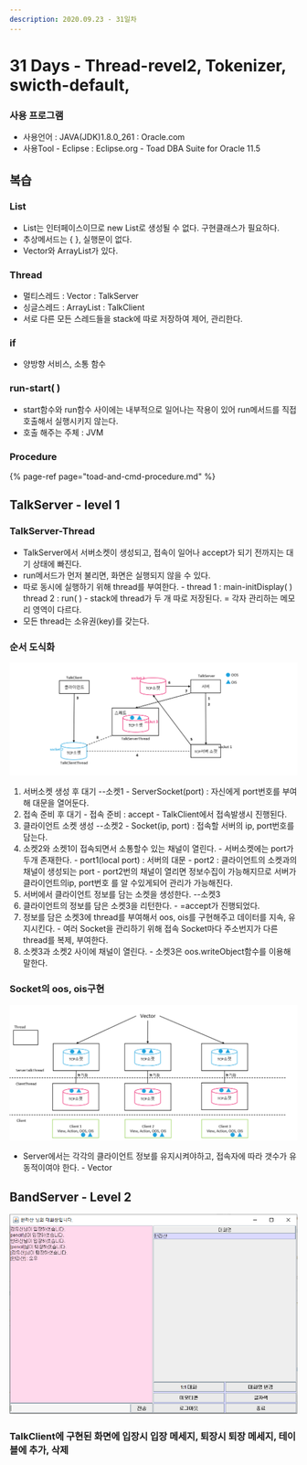 ```yaml
---
description: 2020.09.23 - 31일차
---
```


# 31 Days - Thread-revel2, Tokenizer, swicth-default,

### 사용 프로그램

* 사용언어 : JAVA\(JDK\)1.8.0\_261 : Oracle.com
* 사용Tool  - Eclipse : Eclipse.org - Toad DBA Suite for Oracle 11.5

## 복습

### List

* List는 인터페이스이므로 new List로 생성될 수 없다. 구현클래스가 필요하다.
* 추상메서드는 { }, 실행문이 없다.
* Vector와 ArrayList가 있다.

### Thread

* 멀티스레드 : Vector     : TalkServer
* 싱글스레드 : ArrayList : TalkClient
* 서로 다른 모든 스레드들을 stack에 따로 저장하여 제어, 관리한다.

### if

* 양방향 서비스, 소통 함수

### run-start\( \)

* start함수와 run함수 사이에는 내부적으로 일어나는 작용이 있어 run메서드를 직접 호출해서 실행시키지 않는다.
* 호출 해주는 주체 : JVM

### Procedure

{% page-ref page="toad-and-cmd-procedure.md" %}

## TalkServer - level 1

### TalkServer-Thread

* TalkServer에서 서버소켓이 생성되고, 접속이 일어나 accept가 되기 전까지는 대기 상태에 빠진다.
* run메서드가 먼저 불리면, 화면은 실행되지 않을 수 있다.
* 따로 동시에 실행하기 위해 thread를 부여한다. - thread 1 : main-initDisplay\( \)   thread 2 : run\( \) - stack에 thread가 두 개 따로 저장된다. = 각자 관리하는 메모리 영역이 다르다.
* 모든 thread는 소유권\(key\)를 갖는다.

### 순서 도식화

![level 1 - 1](../../.gitbook/assets/sheet.png)

1. 서버소켓 생성 후 대기 --소켓1 - ServerSocket\(port\) : 자신에게 port번호를 부여해 대문을 열어둔다.
2. 접속 준비 후 대기 - 접속 준비 : accept - TalkClient에서 접속발생시 진행된다.
3. 클라이언트 소켓 생성 --소켓2 - Socket\(ip, port\) : 접속할 서버의 ip, port번호를 담는다.
4. 소켓2와 소켓1이 접속되면서 소통할수 있는 채널이 열린다. - 서버소켓에는 port가 두개 존재한다. - port1\(local port\) : 서버의 대문 - port2 : 클라이언트의 소켓과의 채널이 생성되는 port - port2번의 채널이 열리면 정보수집이 가능해지므로 서버가 클라이언트의ip, port번호 를 알 수있게되어 관리가 가능해진다.
5. 서버에서 클라이언트 정보를 담는 소켓을 생성한다. --소켓3
6. 클라이언트의 정보를 담은 소켓3을 리턴한다. - =accept가 진행되었다.
7. 정보를 담은 소켓3에 thread를 부여해서 oos, ois를 구현해주고 데이터를  지속, 유지시킨다. - 여러 Socket을 관리하기 위해 접속 Socket마다 주소번지가 다른 thread를 복제, 부여한다.
8. 소켓3과 소켓2 사이에 채널이 열린다.  - 소켓3은 oos.writeObject함수를 이용해 말한다.

### Socket의 oos, ois구현

![level 1 -2](../../.gitbook/assets/sheet2.png)

* Server에서는 각각의 클라이언트 정보를 유지시켜야하고, 접속자에 따라 갯수가 유동적이여야 한다. - Vector

## BandServer - Level 2

![](../../.gitbook/assets/.png%20%288%29.png)

### TalkClient에 구현된 화면에 입장시 입장 메세지, 퇴장시 퇴장 메세지, 테이블에 추가, 삭제 

